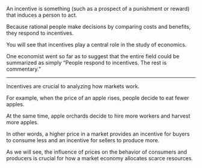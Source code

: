 An incentive is something (such as a prospect of a punishment or reward) 
that induces a person to act. 

Because rational people make decisions by comparing costs 
and benefits, they respond to incentives. 

You will see that incentives play a central 
role in the study of economics. 

One economist went so far as to suggest that the 
entire field could be summarized as simply “People respond to incentives. The 
rest is commentary.”

---

Incentives are crucial to analyzing how markets work. 

For example, when the price of an apple rises, people decide to eat fewer apples. 

At the same time, apple orchards decide to hire more workers and harvest more apples. 

In other words, a higher price in a market provides an incentive for buyers to consume less and an 
incentive for sellers to produce more. 

As we will see, the influence of prices on the behavior of consumers and producers is crucial for how a market economy allocates scarce resources.